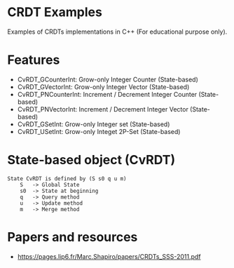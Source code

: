 # CRDT Examples
Examples of CRDTs implementations in C++ (For educational purpose only).


# Features
- CvRDT_GCounterInt: Grow-only Integer Counter (State-based)
- CvRDT_GVectorInt: Grow-only Integer Vector (State-based)
- CvRDT_PNCounterInt: Increment / Decrement Integer Counter (State-based)
- CvRDT_PNVectorInt: Increment / Decrement Integer Vector (State-based)
- CvRDT_GSetInt: Grow-only Integer set (State-based)
- CvRDT_USetInt: Grow-only Integet 2P-Set (State-based)


# State-based object (CvRDT)
    State CvRDT is defined by (S s0 q u m)
        S   -> Global State
        s0  -> State at beginning
        q   -> Query method
        u   -> Update method
        m   -> Merge method


# Papers and resources
- https://pages.lip6.fr/Marc.Shapiro/papers/CRDTs_SSS-2011.pdf

